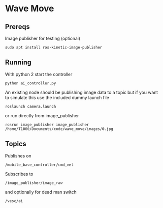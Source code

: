 # Wave Move

## Prereqs

Image publisher for testing (optional)

```
sudo apt install ros-kinetic-image-publisher
 ```

## Running

With python 2 start the controller
```
python ai_controller.py
```
An existing node should be publishing image data to a topic but if you want to simulate this use the included dummy launch file

```
roslaunch camera.launch
```

or run directly from image_publisher

```
rosrun image_publisher image_publisher /home/T1000/Documents/code/wave_move/images/0.jpg
```

## Topics

Publishes on
```
/mobile_base_controller/cmd_vel
```
Subscribes to
```
/image_publisher/image_raw
```
and optionally for dead man switch
```
/vesc/ai
```

